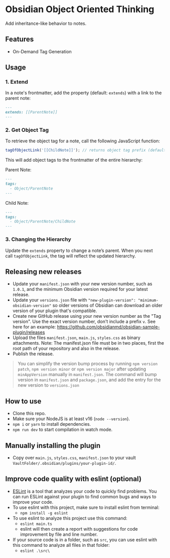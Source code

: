 # Obsidian Object Oriented Thinking

Add inheritance-like behavior to notes.

## Features

- On-Demand Tag Generation

## Usage

### 1. Extend

In a note's frontmatter, add the property (default: `extends`) with a link to the parent note:

```md
---
extends: [[ParentNote]]
---
```

### 2. Get Object Tag

To retrieve the object tag for a note, call the following JavaScript function:

```js
tagOfObjectLink('[[ChildNote]]'); // returns object tag prefix (default: Object) + note hierarchy (e.g., ParentNote/ChildNote)
```

This will add object tags to the frontmatter of the entire hierarchy:

Parent Note:

```md
---
tags:
  - Object/ParentNote
---
```

Child Note:

```md
---
tags:
  - Object/ParentNote/ChildNote
---
```

### 3. Changing the Hierarchy

Update the `extends` property to change a note’s parent. When you next call `tagOfObjectLink`, the tag will reflect the updated hierarchy.

## Releasing new releases

- Update your `manifest.json` with your new version number, such as `1.0.1`, and the minimum Obsidian version required for your latest release.
- Update your `versions.json` file with `"new-plugin-version": "minimum-obsidian-version"` so older versions of Obsidian can download an older version of your plugin that's compatible.
- Create new GitHub release using your new version number as the "Tag version". Use the exact version number, don't include a prefix `v`. See here for an example: https://github.com/obsidianmd/obsidian-sample-plugin/releases
- Upload the files `manifest.json`, `main.js`, `styles.css` as binary attachments. Note: The manifest.json file must be in two places, first the root path of your repository and also in the release.
- Publish the release.

> You can simplify the version bump process by running `npm version patch`, `npm version minor` or `npm version major` after updating `minAppVersion` manually in `manifest.json`.
> The command will bump version in `manifest.json` and `package.json`, and add the entry for the new version to `versions.json`

## How to use

- Clone this repo.
- Make sure your NodeJS is at least v16 (`node --version`).
- `npm i` or `yarn` to install dependencies.
- `npm run dev` to start compilation in watch mode.

## Manually installing the plugin

- Copy over `main.js`, `styles.css`, `manifest.json` to your vault `VaultFolder/.obsidian/plugins/your-plugin-id/`.

## Improve code quality with eslint (optional)

- [ESLint](https://eslint.org/) is a tool that analyzes your code to quickly find problems. You can run ESLint against your plugin to find common bugs and ways to improve your code.
- To use eslint with this project, make sure to install eslint from terminal:
  - `npm install -g eslint`
- To use eslint to analyze this project use this command:
  - `eslint main.ts`
  - eslint will then create a report with suggestions for code improvement by file and line number.
- If your source code is in a folder, such as `src`, you can use eslint with this command to analyze all files in that folder:
  - `eslint .\src\`
